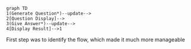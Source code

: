 ```mermaid
graph TD
1(Generate Question*)--update-->
2[Question Display]-->
3(Give Answer*)--update-->
4[Display Result]-->1
```

First step was to identify the flow, which made it much more manageable


